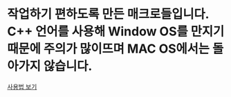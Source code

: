 작업하기 편하도록 만든 매크로들입니다. C++ 언어를 사용해 Window OS를 만지기때문에 주의가 많이뜨며 MAC OS에서는 돌아가지 않습니다.
========================================================================
<a href="https://loginshin.tistory.com/40">사용법 보기</a>
